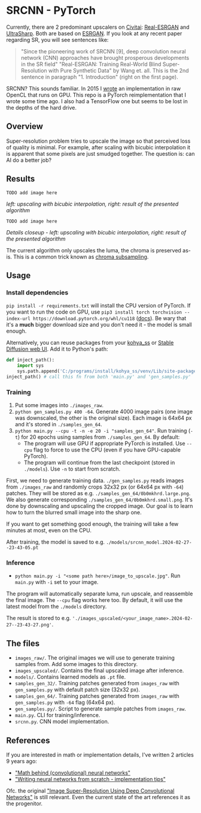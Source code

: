 # SRCNN - PyTorch

Currently, there are 2 predominant upscalers on [Civitai](https://civitai.com/): [Real-ESRGAN](https://github.com/xinntao/Real-ESRGAN/tree/master) and [UltraSharp](https://openmodeldb.info/models/4x-UltraSharp). Both are based on [ESRGAN](https://arxiv.org/pdf/1809.00219.pdf). If you look at any recent paper regarding SR, you will see sentences like:

> "Since the pioneering work of SRCNN [9], deep convolution neural network (CNN) approaches have brought prosperous developments in the SR field"
> "Real-ESRGAN: Training Real-World Blind Super-Resolution with Pure Synthetic Data" by Wang et. all. This is the 2nd sentence in paragraph "1. Introduction" (right on the first page).

SRCNN? This sounds familiar. In 2015 I [wrote](https://github.com/Scthe/cnn-Super-Resolution) an implementation in raw OpenCL that runs on GPU. This repo is a PyTorch reimplementation that I wrote some time ago. I also had a TensorFlow one but seems to be lost in the depths of the hard drive.

## Overview

Super-resolution problem tries to upscale the image so that perceived loss of quality is minimal. For example, after scaling with bicubic interpolation it is apparent that some pixels are just smudged together. The question is: can AI do a better job?

## Results

`TODO add image here`

_left: upscaling with bicubic interpolation, right: result of the presented algorithm_

`TODO add image here`

_Details closeup - left: upscaling with bicubic interpolation, right: result of the presented algorithm_

The current algorithm only upscales the luma, the chroma is preserved as-is. This is a common trick known as [chroma subsampling](https://en.wikipedia.org/wiki/Chroma_subsampling).

## Usage

### Install dependencies

`pip install -r requirements.txt` will install the CPU version of PyTorch. If you want to run the code on GPU, use `pip3 install torch torchvision --index-url https://download.pytorch.org/whl/cu118` ([docs](https://pytorch.org/get-started/locally/)). Be wary that it's a **much** bigger download size and you don't need it - the model is small enough.

Alternatively, you can reuse packages from your [kohya_ss](https://github.com/bmaltais/kohya_ss) or [Stable Diffusion web UI](https://github.com/AUTOMATIC1111/stable-diffusion-webui). Add it to Python's path:

```python
def inject_path():
    import sys
    sys.path.append('C:/programs/install/kohya_ss/venv/Lib/site-packages') # your path here
inject_path() # call this fn from both 'main.py' and 'gen_samples.py'
```

### Training

1. Put some images into `./images_raw`.
2. `python gen_samples.py 400 -64`. Generate 4000 image pairs (one image was downscaled, the other is the original size). Each image is 64x64 px and it's stored in `./samples_gen_64`.
3. `python main.py --cpu -t -n -e 20 -i "samples_gen_64"`. Run training (`-t`) for 20 epochs using samples from `./samples_gen_64`. By default:
   - The program will use GPU if appropriate PyTorch is installed. Use `--cpu` flag to force to use the CPU (even if you have GPU-capable PyTorch).
   - The program will continue from the last checkpoint (stored in `./models`). Use `-n` to start from scratch.

First, we need to generate training data. `./gen_samples.py` reads images from `./images_raw` and randomly crops 32x32 px (or 64x64 px with `-64`) patches. They will be stored as e.g. `./samples_gen_64/0b0mkhrd.large.png`. We also generate corresponding `./samples_gen_64/0b0mkhrd.small.png`. It's done by downscaling and upscaling the cropped image. Our goal is to learn how to turn the blurred small image into the sharp one.

If you want to get something good enough, the training will take a few minutes at most, even on the CPU.

After training, the model is saved to e.g. `./models/srcnn_model.2024-02-27--23-43-05.pt`

### Inference

- `python main.py -i "<some path here>/image_to_upscale.jpg"`. Run `main.py` with `-i` set to your image.

The program will automatically separate luma, run upscale, and reassemble the final image. The `--cpu` flag works here too. By default, it will use the latest model from the `./models` directory.

The result is stored to e.g. `'./images_upscaled/<your_image_name>.2024-02-27--23-43-27.png'`.

## The files

- `images_raw/`. The original images we will use to generate training samples from. Add some images to this directory.
- `images_upscaled/`. Contains the final upscaled image after inference.
- `models/`. Contains learned models as `.pt` file.
- `samples_gen_32/`. Training patches generated from `images_raw` with `gen_samples.py` with default patch size (32x32 px).
- `samples_gen_64/`. Training patches generated from `images_raw` with `gen_samples.py` with `-64` flag (64x64 px).
- `gen_samples.py/`. Script to generate sample patches from `images_raw`.
- `main.py`. CLI for training/inference.
- `srcnn.py`. CNN model implementation.

## References

If you are interested in math or implementation details, I've written 2 articles 9 years ago:

- ["Math behind (convolutional) neural networks"](https://www.sctheblog.com/blog/math-behind-neural-networks/)
- ["Writing neural networks from scratch - implementation tips"](https://www.sctheblog.com/blog/neural-networks-implementation-tips/)

Ofc. the original ["Image Super-Resolution Using Deep Convolutional Networks"](https://arxiv.org/abs/1501.00092) is still relevant. Even the current state of the art references it as the progenitor.
